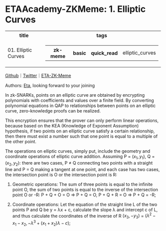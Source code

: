# ETAAcademy-ZKMeme: 1. Elliptic Curves

<table>
  <tr>
    <th>title</th>
    <th>tags</th>
  </tr>
  <tr>
    <td>01. Elliptic Curves</td>
    <td>
      <table>
        <tr>
          <th>zk-meme</th>
          <th>basic</th>
          <th>quick_read</th>
          <td>elliptic_curves</td>
        </tr>
      </table>
    </td>
  </tr>
</table>

[Github](https://github.com/ETAAcademy)｜[Twitter](https://twitter.com/ETAAcademy)｜[ETA-ZK-Meme](https://github.com/ETAAcademy/ETAAcademy-ZK-Meme)

Authors: [Eta](https://twitter.com/pwhattie), looking forward to your joining

In zk-SNARKs, points on an elliptic curve are obtained by encrypting polynomials with coefficients and values over a finite field. By converting polynomial equations in QAP to relationships between points on an elliptic curve, zero-knowledge proofs can be realized.

This encryption ensures that the prover can only perform linear operations, because based on the KEA (Knowledge of Exponent Assumption) hypothesis, if two points on an elliptic curve satisfy a certain relationship, then there must exist a number such that one point is equal to a multiple of the other point.

The operations on elliptic curves, simply put, include the geometry and coordinate operations of elliptic curve addition. Assuming P = $(x_1, y_1),$ Q = $(x_2, y_2):$ there are two cases, P ≠ Q connecting two points with a straight line and P = Q making a tangent at one point, and each case has two cases, the intersection point is O or the intersection point is R:

1. Geometric operations: The sum of three points is equal to the infinite point O, the sum of two points is equal to the inverse of the intersection point O or -R: P + Q + O = O ⇒ P + Q = O, P + Q + R = O ⇒ P + Q = -R;

2. Coordinate operations: Let the equation of the straight line L of the two points P and Q be y = λx + c, calculate the slope λ and intercept c of L, and thus calculate the coordinates of the inverse of R $(x_3, - y_3)$ = $(λ^2 - x_1 -x_2, -λ^3 + (x_1 + x_2)λ -c);$
